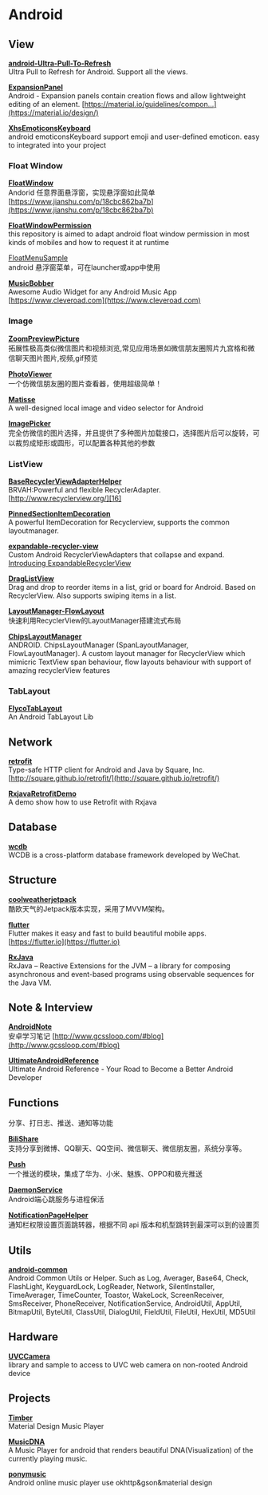 
# Android


## View
[**android-Ultra-Pull-To-Refresh**][39]  
Ultra Pull to Refresh for Android. Support all the views.  

[**ExpansionPanel**][20]  
Android - Expansion panels contain creation flows and allow lightweight editing of an element. [https://material.io/guidelines/compon…](https://material.io/design/)  

[**XhsEmoticonsKeyboard**][26]  
android emoticonsKeyboard support emoji and user-defined emoticon. easy to integrated into your project  


### Float Window
[**FloatWindow**][3]  
Andorid 任意界面悬浮窗，实现悬浮窗如此简单 [https://www.jianshu.com/p/18cbc862ba7b](https://www.jianshu.com/p/18cbc862ba7b)  

[**FloatWindowPermission**][24]  
this repository is aimed to adapt android float window permission in most kinds of mobiles and how to request it at runtime  

[FloatMenuSample][25]  
android 悬浮窗菜单，可在launcher或app中使用  

[**MusicBobber**][17]  
Awesome Audio Widget for any Android Music App [https://www.cleveroad.com](https://www.cleveroad.com)  


### Image
[**ZoomPreviewPicture**][19]  
拓展性极高类似微信图片和视频浏览,常见应用场景如微信朋友圈照片九宫格和微信聊天图片图片,视频,gif预览  

[**PhotoViewer**][14]  
一个仿微信朋友圈的图片查看器，使用超级简单！  

[**Matisse**][41]  
A well-designed local image and video selector for Android  

[**ImagePicker**][18]  
完全仿微信的图片选择，并且提供了多种图片加载接口，选择图片后可以旋转，可以裁剪成矩形或圆形，可以配置各种其他的参数  


### ListView
[**BaseRecyclerViewAdapterHelper**][15]  
BRVAH:Powerful and flexible RecyclerAdapter. [http://www.recyclerview.org/][16]  

[**PinnedSectionItemDecoration**][12]  
A powerful ItemDecoration for Recyclerview, supports the common layoutmanager.  

[**expandable-recycler-view**][9]  
Custom Android RecyclerViewAdapters that collapse and expand. [Introducing ExpandableRecyclerView][10]  

[**DragListView**][13]  
Drag and drop to reorder items in a list, grid or board for Android. Based on RecyclerView. Also supports swiping items in a list.  

[**LayoutManager-FlowLayout**][1]  
快速利用RecyclerView的LayoutManager搭建流式布局  

[**ChipsLayoutManager**][11]  
ANDROID. ChipsLayoutManager (SpanLayoutManager, FlowLayoutManager). A custom layout manager for RecyclerView which mimicric TextView span behaviour, flow layouts behaviour with support of amazing recyclerView features  


### TabLayout
[**FlycoTabLayout**][4]  
An Android TabLayout Lib  


## Network
[**retrofit**][45]  
Type-safe HTTP client for Android and Java by Square, Inc. [http://square.github.io/retrofit/](http://square.github.io/retrofit/)  

[**RxjavaRetrofitDemo**][43]  
A demo show how to use Retrofit with Rxjava  


## Database
[**wcdb**][5]  
WCDB is a cross-platform database framework developed by WeChat.  


## Structure
[**coolweatherjetpack**][8]  
酷欧天气的Jetpack版本实现，采用了MVVM架构。  

[**flutter**][28]  
Flutter makes it easy and fast to build beautiful mobile apps. [https://flutter.io](https://flutter.io)  

[**RxJava**][6]  
RxJava – Reactive Extensions for the JVM – a library for composing asynchronous and event-based programs using observable sequences for the Java VM.  


## Note & Interview
[**AndroidNote**][23]  
安卓学习笔记 [http://www.gcssloop.com/#blog](http://www.gcssloop.com/#blog)  

[**UltimateAndroidReference**][42]  
Ultimate Android Reference - Your Road to Become a Better Android Developer  


## Functions
分享、打日志、推送、通知等功能

[**BiliShare**][2]  
支持分享到微博、QQ聊天、QQ空间、微信聊天、微信朋友圈，系统分享等。  

[**Push**][21]  
一个推送的模块，集成了华为、小米、魅族、OPPO和极光推送  

[**DaemonService**][22]  
Android端心跳服务与进程保活  

[**NotificationPageHelper**][29]  
通知栏权限设置页面跳转器，根据不同 api 版本和机型跳转到最深可以到的设置页  


## Utils
[**android-common**][40]  
Android Common Utils or Helper. Such as Log, Averager, Base64, Check, FlashLight, KeyguardLock, LogReader, Network, SilentInstaller, TimeAverager, TimeCounter, Toastor, WakeLock, ScreenReceiver, SmsReceiver, PhoneReceiver, NotificationService, AndroidUtil, AppUtil, BitmapUtil, ByteUtil, ClassUtil, DialogUtil, FieldUtil, FileUtil, HexUtil, MD5Util  


## Hardware
[**UVCCamera**][37]  
library and sample to access to UVC web camera on non-rooted Android device  


## Projects
[**Timber**][7]  
Material Design Music Player  

[**MusicDNA**][27]  
A Music Player for android that renders beautiful DNA(Visualization) of the currently playing music.  

[**ponymusic**][30]  
Android online music player use okhttp&gson&material design  




[1]: https://github.com/xiangcman/LayoutManager-FlowLayout
[2]: https://github.com/bilibili/BiliShare
[3]: https://github.com/yhaolpz/FloatWindow
[4]: https://github.com/H07000223/FlycoTabLayout
[5]: https://github.com/Tencent/wcdb
[6]: https://github.com/ReactiveX/RxJava
[7]: https://github.com/naman14/Timber
[8]: https://github.com/guolindev/coolweatherjetpack
[9]: https://github.com/thoughtbot/expandable-recycler-view
[10]: https://thoughtbot.com/blog/introducing-expandablerecyclerview
[11]: https://github.com/BelooS/ChipsLayoutManager
[12]: https://github.com/oubowu/PinnedSectionItemDecoration
[13]: https://github.com/woxblom/DragListView
[14]: https://github.com/wanglu1209/PhotoViewer
[15]: https://github.com/CymChad/BaseRecyclerViewAdapterHelper
[16]: http://www.recyclerview.org/
[17]: https://github.com/Cleveroad/MusicBobber
[18]: https://github.com/jeasonlzy/ImagePicker
[19]: https://github.com/yangchaojiang/ZoomPreviewPicture
[20]: https://github.com/florent37/ExpansionPanel
[21]: https://github.com/Luomingbear/Push
[22]: https://github.com/sunfusheng/DaemonService
[23]: https://github.com/GcsSloop/AndroidNote
[24]: https://github.com/zhaozepeng/FloatWindowPermission
[25]: https://github.com/crosg/FloatMenuSample
[26]: https://github.com/w446108264/XhsEmoticonsKeyboard
[27]: https://github.com/harjot-oberai/MusicDNA
[28]: https://github.com/flutter/flutter
[29]: https://github.com/Labmem003/NotificationPageHelper
[30]: https://github.com/wangchenyan/ponymusic
[37]: https://github.com/saki4510t/UVCCamera
[39]: https://github.com/liaohuqiu/android-Ultra-Pull-To-Refresh
[40]: https://github.com/litesuits/android-common
[41]: https://github.com/zhihu/Matisse
[42]: https://github.com/aritraroy/UltimateAndroidReference
[43]: https://github.com/tough1985/RxjavaRetrofitDemo
[45]: https://github.com/square/retrofit